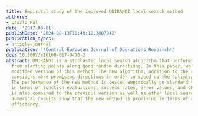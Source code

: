 ```yaml
---
title: Empirical study of the improved UNIRANDI local search method
authors:
- László Pál
date: '2017-03-01'
publishDate: '2024-08-13T10:49:12.380704Z'
publication_types:
- article-journal
publication: '*Central European Journal of Operations Research*'
doi: 10.1007/s10100-017-0470-2
abstract: UNIRANDI is a stochastic local search algorithm that performs line searches
  from starting points along good random directions. In this paper, we focus on a
  modified version of this method. The new algorithm, addition to the random directions,
  considers more promising directions in order to speed up the optimization process.
  The performance of the new method is tested empirically on standard test functions
  in terms of function evaluations, success rates, error values, and CPU time. It
  is also compared to the previous version as well as other local search methods.
  Numerical results show that the new method is promising in terms of robustness and
  efficiency.
---
```

